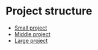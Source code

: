 # Project structure

- [Small project](./small-project.md)
- [Middle project](./middle-project.md)
- [Large project](./large-project.md)
